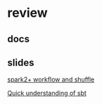 # review

## docs


## slides
[spark2+ workflow and shuffle](https://fuqiliang.github.io/review/share/spark/)

[Quick understanding of sbt](https://github.com/fuqiliang/review/blob/master/share/sbt/How_to_Understand_SBT_marp.pdf)

